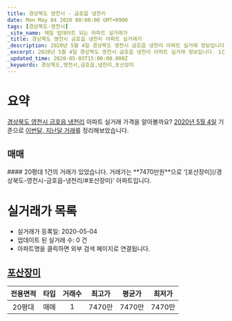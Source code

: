 ```yaml
---
title: 경상북도 영천시 - 금호읍 냉천리
date: Mon May 04 2020 00:00:00 GMT+0900
tags: [경상북도-영천시]
_site_name: 매일 업데이트 되는 아파트 실거래가
_title: 경상북도 영천시 금호읍 냉천리 아파트 실거래가
_description: 2020년 5월 4일 경상북도 영천시 금호읍 냉천리 아파트 실거래 정보입니다. 1건 아파트 정보가 있습니다.
_excerpt: 2020년 5월 4일 경상북도 영천시 금호읍 냉천리 아파트 실거래 정보입니다. 1건 아파트 정보가 있습니다.
_updated_time: 2020-05-03T15:00:00.000Z
_keywords: 경상북도,영천시,금호읍,냉천리,포산장미
---
```





# 요약
<ins>경상북도 영천시 금호읍 냉천리</ins> 아파트 실거래 가격을 알아볼까요? <ins>2020년 5월 4일</ins> 기준으로 <ins>이번달, 지난달 거래</ins>를 정리해보았습니다.

## 매매
<div class="container">
<div class="twelve columns" markdown="1">
#### 20평대
1건의 거래가 있었습니다. 거래가는 **7470만원**으로 '[포산장미](/경상북도-영천시-금호읍-냉천리/#포산장미)' 아파트입니다.
</div>
</div>



# 실거래가 목록
- 실거래가 등록일: 2020-05-04
- 업데이트 된 실거래 수: 0 건
- 아파트명을 클릭하면 외부 검색 페이지로 연결됩니다.

## [포산장미](#포산장미)

|전용면적|타입|거래수|최고가|평균가|최저가|
|:---:|:---:|:---:|:---:|:---:|:---:|
|20평대|<span class="deal-type-1">매매</span>|1|7470만|7470만|7470만|

<br/>



